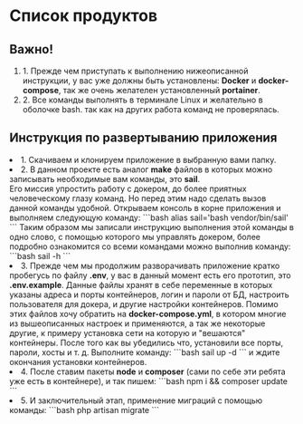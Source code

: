 <h1>Список продуктов</h1>
<h2>Важно!</h2>
<ol>
    <li>1. Прежде чем приступать к выполнению нижеописанной инструкции, у вас уже должны быть установлены:
        <b>Docker</b> и <b>docker-compose</b>, так же очень желателен установленный <b>portainer</b>.</li>
    <li>2. Все команды выполнять в терминале Linux и желательно в оболочке bash. так как на других работа команд не 
        проверялась.</li>
</ol>
<h2>Инструкция по развертыванию приложения</h2>
<li>1. Скачиваем и клонируем приложение в выбранную вами папку.
<li>2. В данном проекте есть аналог <b>make</b> файлов в которых можно записывать необходимые вам команды, это <b>sail</b>. </li>
   Его миссия упростить работу с докером, до более приятных человеческому глазу команд. Но перед этим надо сделать 
   вызов данной команды удобной. Открываем консоль в корне приложения и выполняем следующую команду:
   ```bash
   alias sail='bash vendor/bin/sail'
   ```
   Таким образом мы записали инструкцию выполнения этой команды в одно слово, с помощью которого мы управлять 
   докером, более подробно ознакомится со всеми командами можно выполнив команду:
   ```bash
   sail -h
   ```
   </li>
<li>3. Прежде чем мы продолжим разворачивать приложение кратко пробегусь по файлу <b>.env</b>, у вас в данный момент есть
   его прототип, это <b>.env.example</b>. Данные файлы хранят в себе переменные в которых указаны адреса и порты контейнеров,
   логин и пароли от БД, настроить пользователя для докера, и другие настройки контейнеров. Помимо этих файлов хочу 
   обратить на <b>docker-compose.yml</b>, в котором многие из вышеописанных настроек и применяются, а так же некоторые другие,
   к примеру установка сети на которую и "вешаются" контейнеры. После того как вы убедились что, установили все порты, пароли, хосты
   и т. д. Выполните команду:
   ```bash
   sail up -d
   ```
   и ждите окончания установки контейнеров.
    </li>
<li>4. После ставим пакеты <b>node</b> и <b>composer</b> (сами по себе эти ребята уже есть в контейнере), и так пишем:
   ```bash
   npm i && composer update
   ```
   </li>
<li>5. И заключительный этап, применение миграций с помощью команды:
    ```bash
    php artisan migrate 
    ```
   </li>
